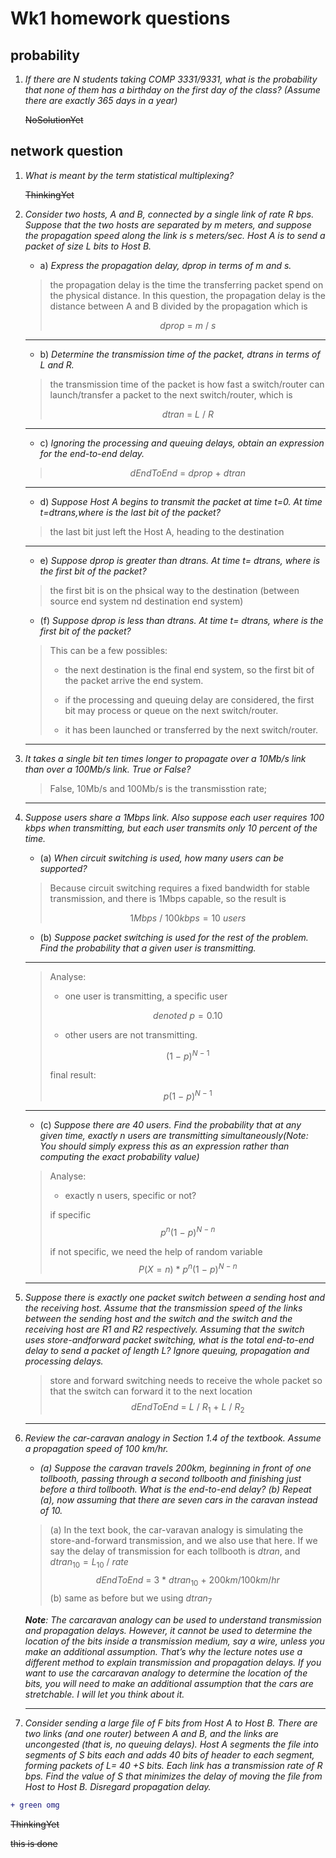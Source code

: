 # Wk1 homework questions

## probability

1. *If there are N students taking COMP 3331/9331, what is the probability that none of them has a
birthday on the first day of the class? (Assume there are exactly 365 days in a year)*

    ~~NoSolutionYet~~

## network question

1. *What is meant by the term statistical multiplexing?*

    ~~ThinkingYet~~

2. *Consider two hosts, A and B, connected by a single link of rate R bps. Suppose that the two
hosts are separated by m meters, and suppose the propagation speed along the link is s meters/sec.
Host A is to send a packet of size L bits to Host B.*

   * a) *Express the propagation delay, dprop in terms of m and s.*

    > the propagation delay is the time the transferring packet spend on the physical distance. In this question, the propagation delay is the distance between A and B divided by the propagation which is
    >
    > $$ dprop \ = \ m \ / \ s $$

    ***

   * b) *Determine the transmission time of the packet, dtrans in terms of L and R.*

    > the transmission time of the packet is how fast a switch/router can launch/transfer a packet to the next switch/router, which is
    >
    > $$ dtran \ = \ L \ / \ R $$

    ***

    * c) *Ignoring the processing and queuing delays, obtain an expression for the end-to-end delay.*
    >
    > $$ dEndToEnd \ = \ dprop \ + \ dtran $$

    ***

    * d) *Suppose Host A begins to transmit the packet at time t=0. At time t=dtrans,where is the last bit of the packet?*

    > the last bit just left the Host A, heading to the destination

    ***

    * e) *Suppose dprop is greater than dtrans. At time t= dtrans, where is the first bit of the packet?*

    > the first bit is on the phsical way to the destination (between source end system nd destination end system)

    * (f) *Suppose dprop is less than dtrans. At time t= dtrans, where is the first bit of the packet?*

    > This can be a few possibles:
    >
    > * the next destination is the final end system, so the first bit of the packet arrive the end system.
    >
    > * if the processing and queuing delay are considered, the first bit may process or queue on the next switch/router.
    >
    > * it has been launched or transferred by the next switch/router.

    ***

3. *It takes a single bit ten times longer to propagate over a 10Mb/s link than over a 100Mb/s link. True or False?*

    > False, 10Mb/s and 100Mb/s is the transmisstion rate;

    ***

4. *Suppose users share a 1Mbps link. Also suppose each user requires 100 kbps when transmitting,
but each user transmits only 10 percent of the time.*

   * (a) *When circuit switching is used, how many users can be supported?*

    > Because circuit switching requires a fixed bandwidth for stable transmission, and there is 1Mbps capable, so the result is
    >
    > $$ 1Mbps \ / \ 100kbps = 10 \ users$$

   * (b) *Suppose packet switching is used for the rest of the problem. Find the probability that a given user is transmitting.*

    ***

    > Analyse:
    >
    > * one user is transmitting, a specific user
    >
    > $$ denoted \ p = 0.10 $$
    >
    > * other users are not transmitting.
    >
    > $$ (1 \ - \ p)^{N \ - \ 1}$$
    >
    > final result:
    >
    > $$ p(1 \ - \ p)^{N \ - \ 1} $$

    ***

    * (c) *Suppose there are 40 users. Find the probability that at any given time, exactly n users are transmitting simultaneously(Note: You should simply express this as an expression rather than computing the exact probability value)*

    > Analyse:
    >
    > * exactly n users, specific or not?
    >
    > if specific
    > $$ p^{n}(1 \ - \ p)^{N \ - \ n} $$
    >
    > if not specific, we need the help of random variable
    > $$ P(X = n) \ * \ p^{n}(1 \ - \ p)^{N \ - \ n} $$

    ***

5. *Suppose there is exactly one packet switch between a sending host and the receiving host.
Assume that the transmission speed of the links between the sending host and the switch and the
switch and the receiving host are R1 and R2 respectively. Assuming that the switch uses store-andforward packet switching, what is the total end-to-end delay to send a packet of length L? Ignore
queuing, propagation and processing delays.*

    > store and forward switching needs to receive the whole packet so that the switch can forward it to the next location
    > $$ dEndToEnd \ = \ L \ / \ R_1 \ + \ L \ / \ R_2  $$

    ***

6. *Review the car-caravan analogy in Section 1.4 of the textbook. Assume a propagation speed of
100 km/hr.*

   * *(a) Suppose the caravan travels 200km, beginning in front of one tollbooth, passing through a second
tollbooth and finishing just before a third tollbooth. What is the end-to-end delay? (b) Repeat (a),
now assuming that there are seven cars in the caravan instead of 10.*

    > (a) In the text book, the car-varavan analogy is simulating the store-and-forward transmission, and we also use that here. If we say the delay of transmission for each tollbooth is $dtran$, and $dtran_{10} = L_{10} \ / \ rate$
    > $$ dEndToEnd \ = \ 3 \ * \ dtran_{10} \ + \ 200km/100km/hr $$
    > (b) same as before but we using $dtran_{7}$

    ***Note**: The car­caravan analogy can be used to understand transmission and propagation delays.
However, it cannot be used to determine the location of the bits inside a transmission medium, say a
wire, unless you make an additional assumption. That’s why the lecture notes use a different method
to explain transmission and propagation delays. If you want to use the car­caravan analogy to
determine the location of the bits, you will need to make an additional assumption that the cars are
stretchable. I will let you think about it.*

    ***

1. *Consider sending a large file of F bits from Host A to Host B. There are two links (and one
router) between A and B, and the links are uncongested (that is, no queuing delays). Host A
segments the file into segments of S bits each and adds 40 bits of header to each segment, forming
packets of L= 40 +S bits. Each link has a transmission rate of R bps. Find the value of S that
minimizes the delay of moving the file from Host to Host B. Disregard propagation delay.*

```diff
+ green omg 
```

~~ThinkingYet~~

~~this is done~~
